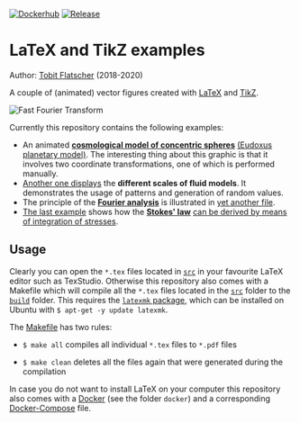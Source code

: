 [![Dockerhub](https://github.com/2b-t/latex-tikz-examples/actions/workflows/update-dockerhub.yml/badge.svg)](https://github.com/2b-t/latex-tikz-examples/actions/workflows/update-dockerhub.yml) [![Release](https://github.com/2b-t/latex-tikz-examples/actions/workflows/release.yml/badge.svg)](https://github.com/2b-t/latex-tikz-examples/actions/workflows/release.yml)

# LaTeX and TikZ examples

Author: [Tobit Flatscher](https://github.com/2b-t) (2018-2020)

A couple of (animated) vector figures created with [LaTeX](https://www.latex-project.org/) and [TikZ](https://en.wikipedia.org/wiki/PGF/TikZ).

![Fast Fourier Transform](https://i.stack.imgur.com/xGYxh.jpg)

Currently this repository contains the following examples:

- An animated [**cosmological model of concentric spheres**](./build/EudoxusPlanetary.pdf) [(Eudoxus planetary model)](https://en.wikipedia.org/wiki/Concentric_spheres). The interesting thing about this graphic is that it involves two coordinate transformations, one of which is performed manually.
- [Another one displays](./build/FluidScales.pdf) the **different scales of fluid models**. It demonstrates the usage of patterns and generation of random values.
- The principle of the [**Fourier analysis**](https://en.wikipedia.org/wiki/Fourier_analysis) is illustrated in [yet another file](./build/FourierAnalysis.pdf).
- [The last example](./build/StokesFormula.pdf) shows how the [**Stokes' law**](https://en.wikipedia.org/wiki/Stokes%27_law) [can be derived by means of integration of stresses](https://physics.stackexchange.com/a/537854/245414).

## Usage

Clearly you can open the `*.tex` files located in [`src`](./src) in your favourite LaTeX editor such as TexStudio. Otherwise this repository also comes with a Makefile which will compile all the `*.tex` files located in the [`src`](./src) folder to the [`build`](./build) folder. This requires the [`latexmk` package](https://ctan.org/pkg/latexmk?lang=en), which can be installed on Ubuntu with `$ apt-get -y update latexmk`.

The [Makefile](./Makefile) has two rules:

- `$ make all` compiles all individual `*.tex` files to `*.pdf` files

- `$ make clean` deletes all the files again that were generated during the compilation

In case you do not want to install LaTeX on your computer this repository also comes with a [Docker](https://www.docker.com/) (see the folder `docker`) and a corresponding [Docker-Compose](https://docs.docker.com/compose/) file.
